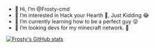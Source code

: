 - 👋 Hi, I’m @Frosty-cmd
- 👀 I’m interested in Hack your Hearth 🥵, Just Kidding 😂
- 🌱 I’m currently learning how to be a perfect guy 😜
- 💞️ I’m looking devs for my minecraft network. 🔎

[![Frosty's GitHub stats](https://github-readme-stats.vercel.app/api?username=Frosty-cmd&show_icons=true&theme=cobalt)](https://github.com/anuraghazra/github-readme-stats)
